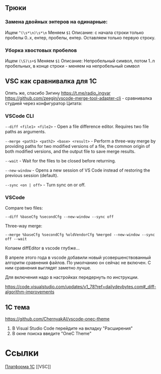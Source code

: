 ## Трюки
### Замена двойных энтеров на одинарные:
Ищем `^(\s*\n)\s*\n`
Меняем `$1`
Описание: с начала строки только пробелы 0..х, ентер, пробелы, ентер. Оставляем только первую строку.
### Уборка хвостовых пробелов
Ищем `(\S)\s+$`
Меняем `$1`
Описание: Непробельный символ, потом 1..n пробельных, в конце строки - меняем на непробельный символ


## VSC как сравнивалка для 1С
Опять же, спасибо Зигину https://t.me/radio_ingvar
https://github.com/zeegin/vscode-merge-tool-adapter-cli - сравнивалка студией через конфигуратор
Цитата:
### VSCode CLI

`--diff <file1> <file2>` - Open a file difference editor. Requires two file paths as arguments.

`--merge <path1> <path2> <base> <result>` - Perform a three-way merge by providing paths for two modified versions of a file, the common origin of both modified versions, and the output file to save merge results.

`--wait` - Wait for the files to be closed before returning.

`--new-window` - Opens a new session of VS Code instead of restoring the previous session (default).

`--sync <on | off>` - Turn sync on or off.

### VSCode

Compare two files:

```batchfile
--diff %baseCfg %secondCfg --new-window --sync off
```

Three-way merge:

```batchfile
--merge %baseCfg %secondCfg %oldVendorCfg %merged --new-window --sync off --wait
```


Копаем diffEditor в vscode глубже...

В апреле этого года в vscode добавили новый усовершенствованный алгоритм сравнения файлов. По умолчанию он сейчас не включен. С ним сравнения выглядят заметно лучше.

Для включения надо в настройках передернуть по инструкции.

https://code.visualstudio.com/updates/v1_78?ref=dailydevbytes.com#_diff-algorithm-improvements

## 1С тема
https://github.com/ChernyakAI/vscode-onec-theme
1. В Visual Studio Code перейдите на вкладку "Расширения"
2. В окне поиска введите "OneC Theme"
# Ссылки
[Платформа 1С](Платформа%201С.md)
[[VSC]]


